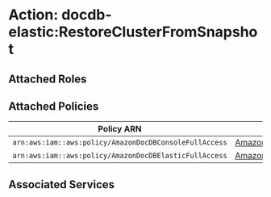 # Action: docdb-elastic:RestoreClusterFromSnapshot

## Attached Roles

## Attached Policies

| Policy ARN | Policy Name |
|------------|-------------|
| `arn:aws:iam::aws:policy/AmazonDocDBConsoleFullAccess` | [AmazonDocDBConsoleFullAccess](../policies.md#amazondocdbconsolefullaccess) |
| `arn:aws:iam::aws:policy/AmazonDocDBElasticFullAccess` | [AmazonDocDBElasticFullAccess](../policies.md#amazondocdbelasticfullaccess) |

## Associated Services

